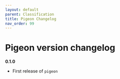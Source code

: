 ```yaml
---
layout: default
parent: Classification
title: Pigeon Changelog
nav_order: 99
---
```


# Pigeon version changelog

**0.1.0**
   * First release of `pigeon`
